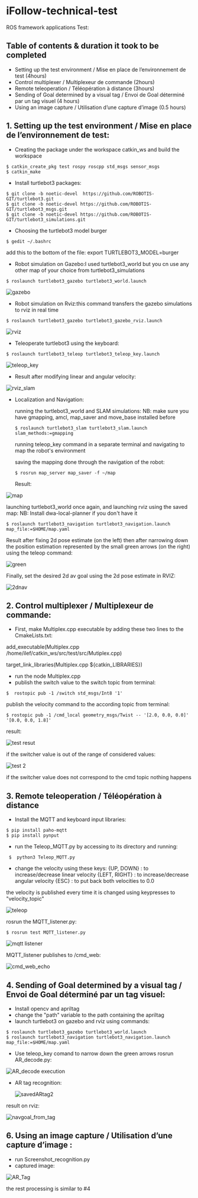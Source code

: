 # iFollow-technical-test
ROS framework applications Test:

## Table of contents & duration it took to be completed
*  Setting up the test environment / Mise en place de l’environnement de test (4hours)
*  Control multiplexer / Multiplexeur de commande (2hours)
*  Remote teleoperation / Téléopération à distance (3hours)
*  Sending of Goal determined by a visual tag / Envoi de Goal déterminé par un tag visuel (4 hours)
*  Using an image capture / Utilisation d’une capture d’image (0.5 hours)

## 1. Setting up the test environment / Mise en place de l’environnement de test: 
* Creating the package under the workspace catkin_ws and build the workspace
```
$ catkin_create_pkg test rospy roscpp std_msgs sensor_msgs
$ catkin_make
```

* Install turtlebot3 packages:
```
$ git clone -b noetic-devel  https://github.com/ROBOTIS-GIT/turtlebot3.git
$ git clone -b noetic-devel https://github.com/ROBOTIS-GIT/turtlebot3_msgs.git
$ git clone -b noetic-devel https://github.com/ROBOTIS-GIT/turtlebot3_simulations.git
```

* Choosing the turtlebot3 model burger
```
$ gedit ~/.bashrc
```
add this to the bottom of the file: export TURTLEBOT3_MODEL=burger

* Robot simulation on Gazebo:I used turtlebot3_world but you cn use any other map of your choice from turtlebot3_simulations
```
$ roslaunch turtlebot3_gazebo turtlebot3_world.launch
```

![gazebo](https://github.com/Ilef27/iFollow-technical-test/assets/74418956/1e92bdeb-7cad-4a59-b6aa-92d1baa0d9d1)

* Robot simulation on Rviz:this command transfers the gazebo simulations to rviz in real time
```
$ roslaunch turtlebot3_gazebo turtlebot3_gazebo_rviz.launch
```

![rviz](https://github.com/Ilef27/iFollow-technical-test/assets/74418956/b88d9769-212c-4115-8785-1b9431cf55fc)

* Teleoperate turtlebot3 using the keyboard:
```
$ roslaunch turtlebot3_teleop turtlebot3_teleop_key.launch
```

![teleop_key](https://github.com/Ilef27/iFollow-technical-test/assets/74418956/6e8d000a-bd72-4e09-a940-be9f177fe1cc)

* Result after modifying linear and angular velocity: 

![rviz_slam](https://github.com/Ilef27/iFollow-technical-test/assets/74418956/1f75ce52-75df-4862-9e15-6f056b017b82)


* Localization and Navigation:

  running the turtlebot3_world and SLAM simulations:
  NB: make sure you have gmapping, amcl, map_saver and move_base installed before
  ```
  $ roslaunch turtlebot3_slam turtlebot3_slam.launch slam_methods:=gmapping
  ```
   running teleop_key command in a separate terminal and navigating to map the robot's environment
  
   saving the mapping done through the navigation of the robot:
  ```
  $ rosrun map_server map_saver -f ~/map
  ```

  Result:
  
![map](https://github.com/Ilef27/iFollow-technical-test/assets/74418956/e652c767-3232-437a-8c5a-467bfbdf0c7a)


  launching turtlebot3_world once again, and launching rviz using the saved map: 
  NB: Install dwa-local-planner if you don't have it 
  ```
  $ roslaunch turtlebot3_navigation turtlebot3_navigation.launch map_file:=$HOME/map.yaml
  ```
  Result after fixing 2d pose estimate (on the left) then after narrowing down the position estimation represented by the small green arrows (on the right) using      the teleop command: 
  
  ![green](https://github.com/Ilef27/iFollow-technical-test/assets/74418956/344679a8-411a-4409-9a43-49e1a8f1a8a0)

  Finally, set the desired 2d av goal using the 2d pose estimate in RVIZ:

  ![2dnav](https://github.com/Ilef27/iFollow-technical-test/assets/74418956/6a4a7360-eb1c-40a8-ad10-5d0984bc544a)

## 2. Control multiplexer / Multiplexeur de commande:

* First, make Multiplex.cpp executable by adding these two lines to the CmakeLists.txt:

add_executable(Multiplex.cpp /home/ilef/catkin_ws/src/test/src/Mutiplex.cpp)

target_link_libraries(Multiplex.cpp ${catkin_LIBRARIES})

* run the node Multiplex.cpp
* publish the switch value to the switch topic from terminal:
```
$  rostopic pub -1 /switch std_msgs/Int8 '1'
```

publish the velocity command to the according topic from terminal: 
```
$ rostopic pub -1 /cmd_local geometry_msgs/Twist -- '[2.0, 0.0, 0.0]' '[0.0, 0.0, 1.8]'
```
result: 

![test resut](https://github.com/Ilef27/iFollow-technical-test/assets/74418956/b9fde005-da8a-4a29-b2b1-965cba868857)


if the switcher value is out of the range of considered values: 

![test 2](https://github.com/Ilef27/iFollow-technical-test/assets/74418956/72c02a89-a36b-4a2e-91c9-c255ca823764)



if the switcher value does not correspond to the cmd topic nothing happens

## 3. Remote teleoperation / Téléopération à distance

* Install the MQTT and keyboard input libraries:
```
$ pip install paho-mqtt
$ pip install pynput
```

* run the Teleop_MQTT.py by accessing to its directory and running:
```
 $  python3 Teleop_MQTT.py
```

 * change the velocity using these keys:
  {UP, DOWN} : to increase/decrease linear velocity
  {LEFT, RIGHT} : to increase/decrease angular velocity
  {ESC} : to put back both velocities to 0.0
  
the velocity is published every time it is changed using keypresses to "velocity_topic"

![teleop](https://github.com/Ilef27/iFollow-technical-test/assets/74418956/1815cefa-8967-4766-85a4-74b1dfd12069)

rosrun the MQTT_listener.py: 
```
$ rosrun test MQTT_listener.py
```

![mqtt listener](https://github.com/Ilef27/iFollow-technical-test/assets/74418956/b87e9ca3-7b08-4662-b560-7fa3e6a8b46b)



MQTT_listener publishes to /cmd_web:

![cmd_web_echo](https://github.com/Ilef27/iFollow-technical-test/assets/74418956/4b0fbcc9-b71c-4b84-8187-49034b981f05)


## 4. Sending of Goal determined by a visual tag / Envoi de Goal déterminé par un tag visuel:

* Install opencv and apriltag
* change the "path" variable to the path containing the apriltag
* launch turtlebot3 on gazebo and rviz using commands:
```
$ roslaunch turtlebot3_gazebo turtlebot3_world.launch
$ roslaunch turtlebot3_navigation turtlebot3_navigation.launch map_file:=$HOME/map.yaml
```
* Use teleop_key comand to narrow down the green arrows
rosrun AR_decode.py:

![AR_decode execution](https://github.com/Ilef27/iFollow-technical-test/assets/74418956/349cb3b8-62ed-4d66-af1e-4fa57741722f)

* AR tag recognition:

  ![savedARtag2](https://github.com/Ilef27/iFollow-technical-test/assets/74418956/3c6a327f-4a90-4447-9a5d-11945225952b)

result on rviz:


![navgoal_from_tag](https://github.com/Ilef27/iFollow-technical-test/assets/74418956/4ac4d13b-2c6f-4119-92f1-37f4820eb763)

## 6. Using an image capture / Utilisation d’une capture d’image :

* run Screenshot_recognition.py
* captured image:

![AR_Tag](https://github.com/Ilef27/iFollow-technical-test/assets/74418956/3fcff527-73be-4d97-b4a5-deb1ea6aea1b)

the rest processing is similar to #4
